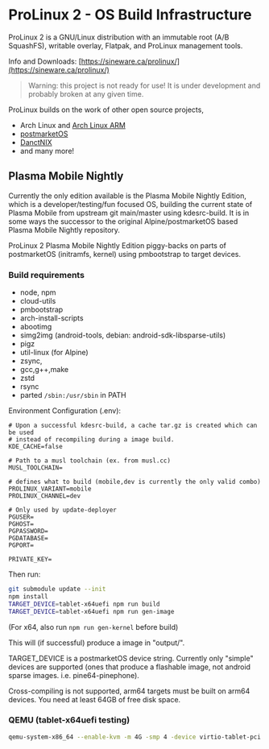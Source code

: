 # ProLinux 2 - OS Build Infrastructure

ProLinux 2 is a GNU/Linux distribution with an immutable root (A/B SquashFS), writable overlay, Flatpak, and ProLinux management tools.

Info and Downloads: [https://sineware.ca/prolinux/](https://sineware.ca/prolinux/)

> Warning: this project is not ready for use! It is under development and probably broken at any given time.

ProLinux builds on the work of other open source projects,
- Arch Linux and [Arch Linux ARM](https://archlinuxarm.org/)
- [postmarketOS](https://postmarketos.org/)
- [DanctNIX](https://github.com/dreemurrs-embedded)
- and many more!

## Plasma Mobile Nightly
Currently the only edition available is the Plasma Mobile Nightly Edition, which is a developer/testing/fun focused OS, 
building the current state of Plasma Mobile from upstream git main/master using kdesrc-build. It is in some ways the successor to the original 
Alpine/postmarketOS based Plasma Mobile Nightly repository.

ProLinux 2 Plasma Mobile Nightly Edition piggy-backs on parts of postmarketOS (initramfs, kernel) using pmbootstrap to target devices.

### Build requirements
- node, npm
- cloud-utils
- pmbootstrap
- arch-install-scripts
- abootimg
- simg2img (android-tools, debian: android-sdk-libsparse-utils)
- pigz
- util-linux (for Alpine)
- zsync,
- gcc,g++,make
- zstd
- rsync
- parted
`/sbin:/usr/sbin` in PATH

Environment Configuration (.env):
```env
# Upon a successful kdesrc-build, a cache tar.gz is created which can be used
# instead of recompiling during a image build.
KDE_CACHE=false

# Path to a musl toolchain (ex. from musl.cc)
MUSL_TOOLCHAIN=

# defines what to build (mobile,dev is currently the only valid combo)
PROLINUX_VARIANT=mobile
PROLINUX_CHANNEL=dev

# Only used by update-deployer
PGUSER=
PGHOST=
PGPASSWORD=
PGDATABASE=
PGPORT=

PRIVATE_KEY=
```

Then run:
```sh
git submodule update --init
npm install
TARGET_DEVICE=tablet-x64uefi npm run build
TARGET_DEVICE=tablet-x64uefi npm run gen-image
```

(For x64, also run `npm run gen-kernel` before build)

This will (if successful) produce a image in "output/".

TARGET_DEVICE is a postmarketOS device string. Currently only "simple" devices are supported (ones that produce a flashable image, not android sparse images. i.e. pine64-pinephone).

Cross-compiling is not supported, arm64 targets must be built on arm64 devices. You need at least 64GB of free disk space.


### QEMU (tablet-x64uefi testing)
```sh
qemu-system-x86_64 --enable-kvm -m 4G -smp 4 -device virtio-tablet-pci -device virtio-keyboard-pci -device virtio-vga-gl -display gtk,gl=on -drive if=pflash,format=raw,readonly=on,file=/usr/share/edk2-ovmf/x64/OVMF_CODE.fd -drive id=disk,file=output/tablet-x64uefi.img,if=none -device ahci,id=ahci -device ide-hd,drive=disk,bus=ahci.0 -netdev user,id=net0,hostfwd=tcp::8022-:22 -device virtio-net-pci,netdev=net0
```
